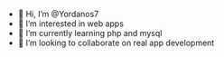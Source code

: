 - 👋 Hi, I’m @Yordanos7
- 👀 I’m interested in web apps
- 🌱 I’m currently learning php and mysql 
- 💞️ I’m looking to collaborate on real app development


<!---
Yordanos7/Yordanos7 is a ✨ special ✨ repository because its `README.md` (this file) appears on your GitHub profile.
You can click the Preview link to take a look at your changes.
--->
